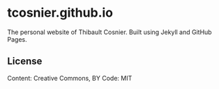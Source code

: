 # tcosnier.github.io

The personal website of Thibault Cosnier. Built using Jekyll and GitHub Pages.


## License

Content: Creative Commons, BY
Code: MIT
